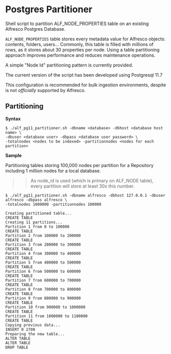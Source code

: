 # Postgres Partitioner

Shell script to partition ALF_NODE_PROPERTIES table on an existing Alfresco Postgres Database.

`ALF_NODE_PROPERTIES` table stores every metadata value for Alfresco objects: contents, folders, users... Commonly, this table is filled with millions of rows, as it stores about 30 properties per node. Using a table partitioning approach improves performance and reduces maintenance operations.

A simple "Node Id" partitioning pattern is currently provided.

The current version of the script has been developed using Postgresql 11.7

This configuration is recommended for bulk ingestion environments, despite is not *officially* supported by Alfresco.

## Partitioning

**Syntax**

```
$ ./alf_pg11_partitioner.sh -dbname <database> -dbhost <database host name> \
-dbuser <database user> -dbpass <database user password> \
-totalnodes <nodes to be indexed> -partitionnodes <nodes for each partition>
```

**Sample**

Partitioning tables storing 100,000 nodes per partition for a Repository including 1 million nodes for a local database.
>> As node_id is used (which is primary on ALF_NODE table), every partition will store at least 30x this number.

```
$ ./alf_pg11_partitioner.sh -dbname alfresco -dbhost 127.0.0.1 -dbuser alfresco -dbpass alfresco \
-totalnodes 1000000 -partitionnodes 100000

Creating partitioned table...
CREATE TABLE
Creating 11 partitions...
Partition 1 from 0 to 100000
CREATE TABLE
Partition 2 from 100000 to 200000
CREATE TABLE
Partition 3 from 200000 to 300000
CREATE TABLE
Partition 4 from 300000 to 400000
CREATE TABLE
Partition 5 from 400000 to 500000
CREATE TABLE
Partition 6 from 500000 to 600000
CREATE TABLE
Partition 7 from 600000 to 700000
CREATE TABLE
Partition 8 from 700000 to 800000
CREATE TABLE
Partition 9 from 800000 to 900000
CREATE TABLE
Partition 10 from 900000 to 1000000
CREATE TABLE
Partition 11 from 1000000 to 1100000
CREATE TABLE
Copying previous data...
INSERT 0 2708
Preparing the new table...
ALTER TABLE
ALTER TABLE
DROP TABLE
```
